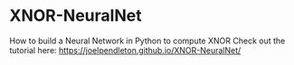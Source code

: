 # XNOR-NeuralNet
How to build a Neural Network in Python to compute XNOR
Check out the tutorial here: https://joelpendleton.github.io/XNOR-NeuralNet/ 
